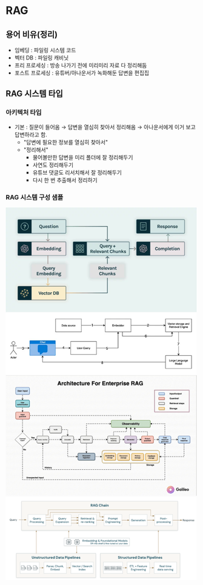 # RAG

## 용어 비유(정리)
- 임베딩 : 파일링 시스템 코드
- 벡터 DB : 파일링 캐비닛
- 프리 프로세싱 : 방송 나가기 전에 미리미리 자료 다 정리해둠
- 포스트 프로세싱 : 유튜버/아나운서가 녹화해둔 답변을 편집집

## RAG 시스템 타입
### 아키텍처 타입
- 기본 : 질문이 들어옴 &rarr; 답변을 열심히 찾아서 정리해옴 &rarr; 아나운서에게 이거 보고 답변하라고 함.
  - "답변에 필요한 정보를 열심히 찾아서"
  - "정리해서"
    - 물어볼만한 답변을 미리 폴더에 잘 정리해두기
    - 사연도 정리해두기
    - 유튜브 댓글도 리서치해서 잘 정리해두기
    - 다시 한 번 추출해서 정리하기

### RAG 시스템 구성 샘플
![truera-architecture-for-chatot](truera-architecture-for-chatot-figure-1-1024x561.png)
![AWS-RAG-ARCHITECTURE](aws-rag-architecture.png)
![Galileo RAG](Galileo%20RAG.png)
![Databricks RAG](Databricks%20RAG.png)